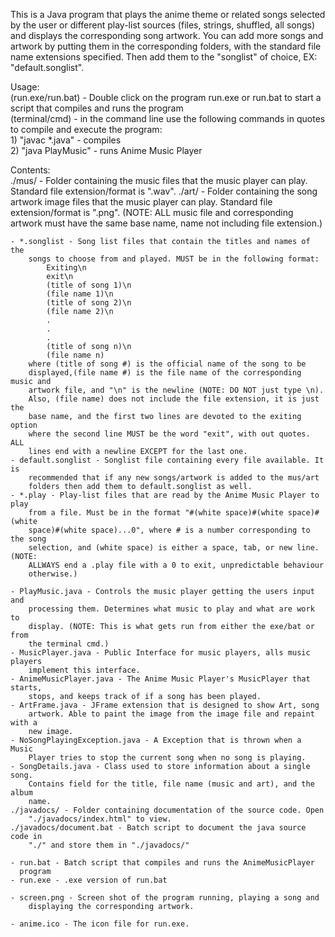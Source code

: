 This is a Java program that plays the anime theme or related songs selected by 
the user or different play-list sources (files, strings, shuffled, all songs) 
and displays the corresponding song artwork. You can add more songs and artwork 
by putting them in the corresponding folders, with the standard file name 
extensions specified. Then add them to the "songlist" of choice, 
EX: "default.songlist".

Usage:<br />
	(run.exe/run.bat) - Double click on the program run.exe or run.bat to start
			a script that compiles and runs the program <br />
	(terminal/cmd) - in the command line use the following commands in quotes to 
		compile and execute the program: <br />
			1) "javac *.java" - compiles <br />
			2) "java PlayMusic" - runs Anime Music Player <br />

Contents:<br />
	./mus/ - Folder containing the music files that the music player can play.
	    Standard file extension/format is ".wav". 
	./art/ - Folder containing the song artwork image files that the music 
		player can play. Standard file extension/format is ".png". 
	(NOTE: ALL music file and corresponding artwork must have the same base 
		name, name not including  file extension.)
	
	- *.songlist - Song list files that contain the titles and names of the 
		songs to choose from and played. MUST be in the following format:
			Exiting\n
			exit\n
			(title of song 1)\n
			(file name 1)\n
			(title of song 2)\n
			(file name 2)\n
			.
			.
			.
			(title of song n)\n
			(file name n)
		where (title of song #) is the official name of the song to be 
		displayed,(file name #) is the file name of the corresponding music and 
		artwork file, and "\n" is the newline (NOTE: DO NOT just type \n). 
		Also, (file name) does not include the file extension, it is just the 
		base name, and the first two lines are devoted to the exiting option 
		where the second line MUST be the word "exit", with out quotes. ALL 
		lines end with a newline EXCEPT for the last one.			
	- default.songlist - Songlist file containing every file available. It is 
		recommended that if any new songs/artwork is added to the mus/art 
		folders then add them to default.songlist as well. 
	- *.play - Play-list files that are read by the Anime Music Player to play 
		from a file. Must be in the format "#(white space)#(white space)#(white 
		space)#(white space)...0", where # is a number corresponding to the song 
		selection, and (white space) is either a space, tab, or new line. (NOTE: 
		ALLWAYS end a .play file with a 0 to exit, unpredictable behaviour 
		otherwise.) 
	
	- PlayMusic.java - Controls the music player getting the users input and 
		processing them. Determines what music to play and what are work to 
		display. (NOTE: This is what gets run from either the exe/bat or from 
		the terminal cmd.)
	- MusicPlayer.java - Public Interface for music players, alls music players 
		implement this interface.
	- AnimeMusicPlayer.java - The Anime Music Player's MusicPlayer that starts, 
		stops, and keeps track of if a song has been played.
	- ArtFrame.java - JFrame extension that is designed to show Art, song 
		artwork. Able to paint the image from the image file and repaint with a 
		new image.
	- NoSongPlayingException.java - A Exception that is thrown when a Music 
		Player tries to stop the current song when no song is playing.
	- SongDetails.java - Class used to store information about a single song. 
		Contains field for the title, file name (music and art), and the album
		name.
	./javadocs/ - Folder containing documentation of the source code. Open 
		"./javadocs/index.html" to view.
	./javadocs/document.bat - Batch script to document the java source code in 
		"./" and store them in "./javadocs/"
	
	- run.bat - Batch script that compiles and runs the AnimeMusicPlayer 
	  program
	- run.exe - .exe version of run.bat
	
	- screen.png - Screen shot of the program running, playing a song and 
		displaying the corresponding artwork.
		
	- anime.ico - The icon file for run.exe.
